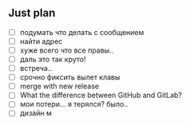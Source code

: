 ## Just plan
- [ ] подумать что делать с сообщением
- [ ] найти адрес
- [ ] хуже всего что все правы.. 
- [ ] даль это так круто! 
- [ ] встреча.. 
- [ ] срочно фиксить вылет клавы
- [ ] merge with new release
- [ ] What the difference between GitHub and GitLab?
- [ ] мои потери... я терялся? было..
- [ ] дизайн м
